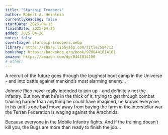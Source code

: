 ```yaml
---
title: "Starship Troopers"
author: Robert A. Heinlein
currentlyReading: false
startDate: 2025-04-13
finishDate: 2025-04-26
added: 2025-04-26
notes: false
coverImage: starship-troopers.webp
library: https://share.libbyapp.com/title/584713
bookshop: https://bookshop.org/book/9780441014101
amazon: https://amazon.com/dp/0441014100
# other: 
---
```


A recruit of the future goes through the toughest boot camp in the Universe - and into battle against mankind’s most alarming enemy…  

Johnnie Rico never really intended to join up - and definitely not the infantry. But now that he’s in the thick of it, trying to get through combat training harder than anything he could have imagined, he knows everyone in his unit is one bad move away from buying the farm in the interstellar war the Terran Federation is waging against the Arachnids.  

Because everyone in the Mobile Infantry fights. And if the training doesn’t kill you, the Bugs are more than ready to finish the job…  
